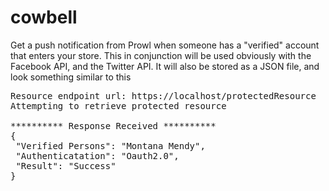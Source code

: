 # cowbell
Get a push notification from Prowl when someone has a "verified" account that enters your store. This in conjunction will be used obviously with the Facebook API, and the Twitter API. It will also be stored as a JSON file, and look something similar to this 

<pre>Resource endpoint url: https://localhost/protectedResource
Attempting to retrieve protected resource
 
********** Response Received **********
{
 "Verified Persons": "Montana Mendy",
 "Authenticatation": "Oauth2.0",
 "Result": "Success"
}</pre>
